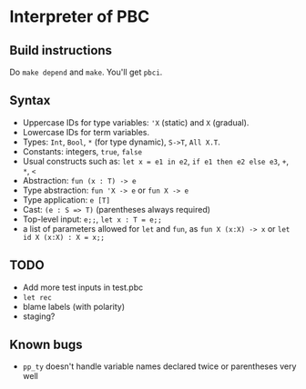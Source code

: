 # Interpreter of PBC

## Build instructions

Do `make depend` and `make`.  You'll get `pbci`.

## Syntax

* Uppercase IDs for type variables: `'X` (static) and `X` (gradual).
* Lowercase IDs for term variables.
* Types: `Int`, `Bool`, `*` (for type dynamic), `S->T`, `All X.T`.
* Constants: integers, `true`, `false`
* Usual constructs such as: `let x = e1 in e2`, `if e1 then e2 else e3`, `+`, `*`, `<`
* Abstraction: `fun (x : T) -> e`
* Type abstraction: `fun 'X -> e` or `fun X -> e`
* Type application: `e [T]`
* Cast: `(e : S => T)` (parentheses always required)
* Top-level input: `e;;`, `let x : T = e;;`
* a list of parameters allowed for `let` and `fun`, as `fun X (x:X) -> x` or `let id X (x:X) : X = x;;`

## TODO

* Add more test inputs in test.pbc
* `let rec`
* blame labels (with polarity)
* staging?

## Known bugs

* `pp_ty` doesn't handle variable names declared twice or parentheses very well
